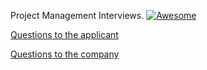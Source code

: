 Project Management Interviews. [![Awesome](https://cdn.rawgit.com/sindresorhus/awesome/d7305f38d29fed78fa85652e3a63e154dd8e8829/media/badge.svg)](https://github.com/sindresorhus/awesome)

[Questions to the applicant](https://github.com/suchov/Project-Management/blob/master/questions_to_the_applicant.md)

[Questions to the company](https://github.com/suchov/Project-Management/blob/master/questions_to_the_company.md)
